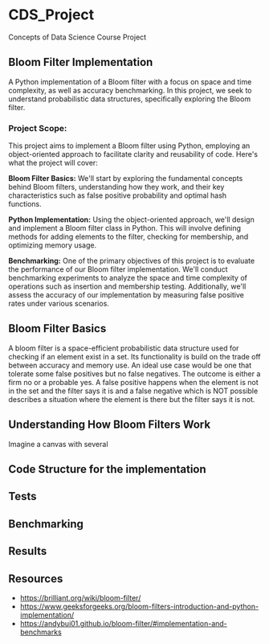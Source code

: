 # CDS_Project
Concepts of Data Science Course Project


## Bloom Filter Implementation

A Python implementation of a Bloom filter with a focus on space and time complexity, as well as accuracy benchmarking. In this project, we seek to understand probabilistic data structures, specifically exploring the Bloom filter. 

### Project Scope:

This project aims to implement a Bloom filter using Python, employing an object-oriented approach to facilitate clarity and reusability of code. Here's what the project will cover:

**Bloom Filter Basics:** We'll start by exploring the fundamental concepts behind Bloom filters, understanding how they work, and their key characteristics such as false positive probability and optimal hash functions.

**Python Implementation:** Using the object-oriented approach, we'll design and implement a Bloom filter class in Python. This will involve defining methods for adding elements to the filter, checking for membership, and optimizing memory usage.

**Benchmarking:** One of the primary objectives of this project is to evaluate the performance of our Bloom filter implementation. We'll conduct benchmarking experiments to analyze the space and time complexity of operations such as insertion and membership testing. Additionally, we'll assess the accuracy of our implementation by measuring false positive rates under various scenarios.


## Bloom Filter Basics
A bloom filter is a space-efficient probabilistic data structure used for checking if an element exist in a set. Its functionality is build on the trade off between accuracy and memory use. An ideal use case would be  one that tolerate some false positives but no false negatives. The outcome is either a firm no or a probable yes. A false positive happens when the element is not in the set and the filter says it is and a false negative which is NOT possible describes a situation where the element is there but the filter says it is not.

## Understanding How Bloom Filters Work

Imagine a canvas with several 

## Code Structure for the implementation


## Tests


## Benchmarking


## Results

## Resources
* https://brilliant.org/wiki/bloom-filter/
* https://www.geeksforgeeks.org/bloom-filters-introduction-and-python-implementation/
* https://andybui01.github.io/bloom-filter/#implementation-and-benchmarks

